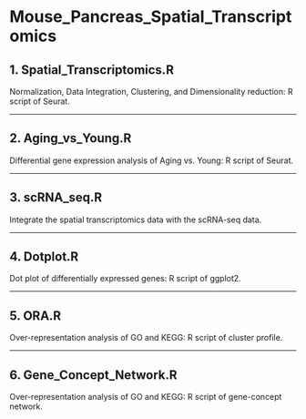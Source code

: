 # Mouse_Pancreas_Spatial_Transcriptomics
## 1. Spatial_Transcriptomics.R
Normalization, Data Integration, Clustering, and Dimensionality reduction: R script of Seurat. 
***
## 2. Aging_vs_Young.R
Differential gene expression analysis of Aging vs. Young: R script of Seurat.
***
## 3. scRNA_seq.R
Integrate the spatial transcriptomics data with the scRNA-seq data. 
***
## 4. Dotplot.R
Dot plot of differentially expressed genes: R script of ggplot2.
***
## 5. ORA.R
Over-representation analysis of GO and KEGG: R script of cluster profile.
***
## 6. Gene_Concept_Network.R
Over-representation analysis of GO and KEGG: R script of gene-concept network.

